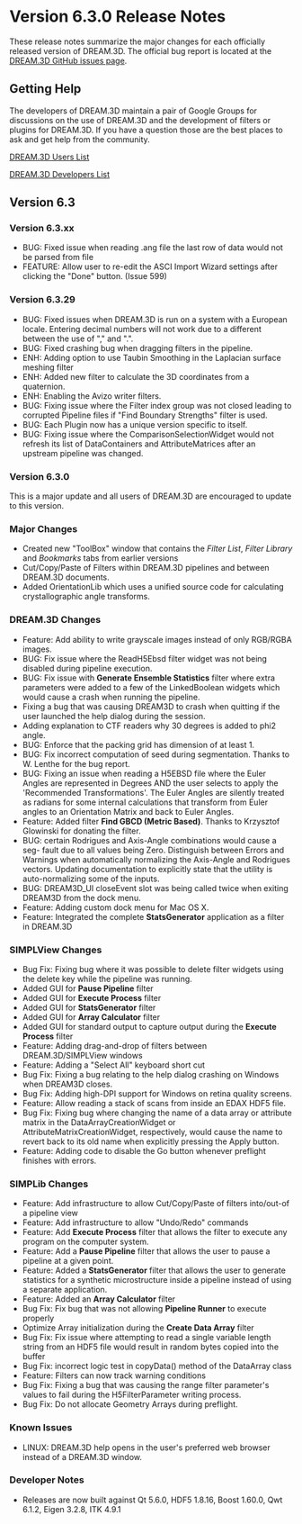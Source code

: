 Version 6.3.0 Release Notes 
===========

These release notes summarize the major changes for each officially released version of DREAM.3D. The official bug report is located at the [DREAM.3D GitHub issues page](https://github.com/DREAM3D/DREAM3D/issues).

## Getting Help ##

The developers of DREAM.3D maintain a pair of Google Groups for discussions on the use of DREAM.3D and the development of filters or plugins for DREAM.3D. If you have a question those are the best places to ask and get help from the community.

[DREAM.3D Users List](https://groups.google.com/forum/?/dream3d-users#!forum/dream3d-users)

[DREAM.3D Developers List](https://groups.google.com/forum/?hl=en#!forum/dream3d-developers)

## Version 6.3 ##


### Version 6.3.xx ###

+ BUG: Fixed issue when reading .ang file the last row of data would not be parsed from file
+ FEATURE: Allow user to re-edit the ASCI Import Wizard settings after clicking the "Done" button. (Issue 599)

### Version 6.3.29 ###

+ BUG: Fixed issues when DREAM.3D is run on a system with a European locale. Entering decimal numbers will not work due to a different between the use of "," and ".".
+ BUG: Fixed crashing bug when dragging filters in the pipeline.
+ ENH: Adding option to use Taubin Smoothing in the Laplacian surface meshing filter
+ ENH: Added new filter to calculate the 3D coordinates from a quaternion.
+ ENH: Enabling the Avizo writer filters.
+ BUG: Fixing issue where the Filter index group was not closed leading to corrupted Pipeline files if "Find Boundary Strengths" filter is used.
+ BUG: Each Plugin now has a unique version specific to itself.
+ BUG: Fixing issue where the ComparisonSelectionWidget would not refresh its list of DataContainers and AttributeMatrices after an upstream pipeline was changed.


### Version 6.3.0 ###

This is a major update and all users of DREAM.3D are encouraged to update to this version.

### Major Changes ###
+ Created new "ToolBox" window that contains the *Filter List*, *Filter Library* and *Bookmarks* tabs from earlier versions
+ Cut/Copy/Paste of Filters within DREAM.3D pipelines and between DREAM.3D documents.
+ Added OrientationLib which uses a unified source code for calculating crystallographic angle transforms.

### DREAM.3D Changes ###

+ Feature: Add ability to write grayscale images instead of only RGB/RGBA images.
+ BUG: Fix issue where the ReadH5Ebsd filter widget was not being disabled during pipeline execution.
+ BUG: Fix issue with **Generate Ensemble Statistics** filter where extra parameters were added to a few of the LinkedBoolean widgets which would cause a crash when running the pipeline.
+ Fixing a bug that was causing DREAM3D to crash when quitting if the user launched the help dialog during the session.
+ Adding explanation to CTF readers why 30 degrees is added to phi2 angle.
+ BUG: Enforce that the packing grid has dimension of at least 1.
+ BUG: Fix incorrect computation of seed during segmentation. Thanks to W. Lenthe for the bug report.
+ BUG: Fixing an issue when reading a H5EBSD file where the Euler Angles are represented in Degrees AND the user selects to apply the 'Recommended Transformations'. The Euler Angles are silently treated as radians for some internal calculations that transform from Euler angles to an Orientation Matrix and back to Euler Angles.
+ Feature: Added filter **Find GBCD (Metric Based)**. Thanks to Krzysztof Glowinski for donating the filter.
+ BUG: certain Rodrigues and Axis-Angle combinations would cause a seg- fault due to all values being Zero. Distinguish between Errors and Warnings when automatically normalizing the Axis-Angle and Rodrigues vectors. Updating documentation to explicitly state that the utility is auto-normalizing some of the inputs.
+ BUG: DREAM3D\_UI closeEvent slot was being called twice when exiting DREAM3D from the dock menu.
+ Feature: Adding custom dock menu for Mac OS X.
+ Feature: Integrated the complete **StatsGenerator** application as a filter in DREAM.3D 

### SIMPLView Changes ###
+ Bug Fix: Fixing bug where it was possible to delete filter widgets using the delete key while the pipeline was running.
+ Added GUI for **Pause Pipeline** filter
+ Added GUI for **Execute Process** filter
+ Added GUI for **StatsGenerator** filter
+ Added GUI for **Array Calculator** filter
+ Added GUI for standard output to capture output during the **Execute Process** filter
+ Feature: Adding drag-and-drop of filters between DREAM.3D/SIMPLView windows
+ Feature: Adding a "Select All" keyboard short cut
+ Bug Fix: Fixing a bug relating to the help dialog crashing on Windows when DREAM3D closes.
+ Bug Fix: Adding high-DPI support for Windows on retina quality screens.
+ Feature: Allow reading a stack of scans from inside an EDAX HDF5 file.
+ Bug Fix: Fixing bug where changing the name of a data array or attribute matrix in the DataArrayCreationWidget or AttributeMatrixCreationWidget, respectively, would cause the name to revert back to its old name when explicitly pressing the Apply button.
+ Feature: Adding code to disable the Go button whenever preflight finishes with errors.


### SIMPLib Changes ###
+ Feature: Add infrastructure to allow Cut/Copy/Paste of filters into/out-of a pipeline view
+ Feature: Add infrastructure to allow "Undo/Redo" commands
+ Feature: Add **Execute Process** filter that allows the filter to execute any program on the computer system.
+ Feature: Add a **Pause Pipeline** filter that allows the user to pause a pipeline at a given point.
+ Feature: Added a **StatsGenerator** filter that allows the user to generate statistics for a synthetic microstructure inside a pipeline instead of using a separate application.
+ Feature: Added an **Array Calculator** filter
+ Bug Fix: Fix bug that was not allowing **Pipeline Runner** to execute properly
+ Optimize Array initialization during the **Create Data Array** filter
+ Bug Fix: Fix issue where attempting to read a single variable length string from an HDF5 file would result in random bytes copied into the buffer
+ Bug Fix: incorrect logic test in copyData() method of the DataArray class
+ Feature: Filters can now track warning conditions
+ Bug Fix: Fixing a bug that was causing the range filter parameter's values to fail during the H5FilterParameter writing process.
+ Bug Fix: Do not allocate Geometry Arrays during preflight.

### Known Issues ###

+ LINUX: DREAM.3D help opens in the user's preferred web browser instead of a DREAM.3D window.

### Developer Notes ###

+ Releases are now built against Qt 5.6.0, HDF5 1.8.16, Boost 1.60.0, Qwt 6.1.2, Eigen 3.2.8, ITK 4.9.1

